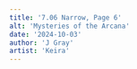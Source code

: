 ```yaml
---
title: '7.06 Narrow, Page 6'
alt: 'Mysteries of the Arcana'
date: '2024-10-03'
author: 'J Gray'
artist: 'Keira'
---
```

